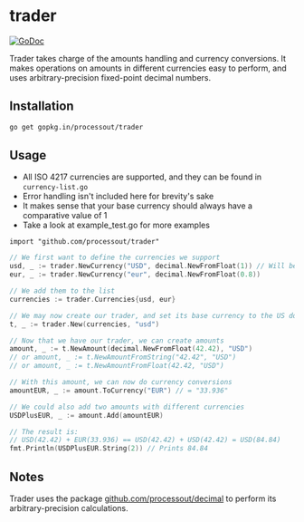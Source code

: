 # trader

[![GoDoc](https://godoc.org/github.com/ProcessOut/trader?status.svg)](https://godoc.org/github.com/ProcessOut/trader)

Trader takes charge of the amounts handling and currency conversions. It makes
operations on amounts in different currencies easy to perform, and uses
arbitrary-precision fixed-point decimal numbers.

## Installation

```bash
go get gopkg.in/processout/trader
```

## Usage

- All ISO 4217 currencies are supported, and they can be found in `currency-list.go`
- Error handling isn't included here for brevity's sake
- It makes sense that your base currency should always have a comparative value of 1
- Take a look at example_test.go for more examples

`import "github.com/processout/trader"`

```go
// We first want to define the currencies we support
usd, _ := trader.NewCurrency("USD", decimal.NewFromFloat(1)) // Will be base currency
eur, _ := trader.NewCurrency("eur", decimal.NewFromFloat(0.8))

// We add them to the list
currencies := trader.Currencies{usd, eur}

// We may now create our trader, and set its base currency to the US dollar
t, _ := trader.New(currencies, "usd")

// Now that we have our trader, we can create amounts
amount, _ := t.NewAmount(decimal.NewFromFloat(42.42), "USD")
// or amount, _ := t.NewAmountFromString("42.42", "USD")
// or amount, _ := t.NewAmountFromFloat(42.42, "USD")

// With this amount, we can now do currency conversions
amountEUR, _ := amount.ToCurrency("EUR") // = "33.936"

// We could also add two amounts with different currencies
USDPlusEUR, _ := amount.Add(amountEUR)

// The result is:
// USD(42.42) + EUR(33.936) == USD(42.42) + USD(42.42) = USD(84.84)
fmt.Println(USDPlusEUR.String(2)) // Prints 84.84
```

## Notes

Trader uses the package [github.com/processout/decimal](github.com/processout/decimal)
to perform its arbitrary-precision calculations.
